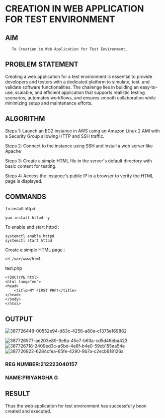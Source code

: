  # CREATION IN WEB APPLICATION FOR TEST ENVIRONMENT
  ## AIM
       To Creation in Web Application for Test Environment.
## PROBLEM STATEMENT
   Creating a web application for a test environment is essential to provide developers and testers with a dedicated platform to simulate, test, and validate software functionalities. The challenge lies in building an easy-to-use, scalable, and efficient application that supports realistic testing scenarios, automates workflows, and ensures smooth collaboration while minimizing setup and maintenance efforts.

## ALGORITHM
Steps 1:
Launch an EC2 instance in AWS using an Amazon Linux 2 AMI with a Security Group allowing HTTP and SSH traffic.

Steps 2:
Connect to the instance using SSH and install a web server like Apache

Steps 3:
Create a simple HTML file in the server's default directory with basic content for testing.

Steps 4:
Access the instance's public IP in a browser to verify the HTML page is displayed.
## COMMANDS
To install httpd:
```
yum install httpd -y
```
To enable and start httpd :
```
systemctl enable httpd
systemctl start httpd
```
Create a simple HTML page :
```
cd /var/www/html
```
test.php
```
<!DOCTYPE html>
<html lang="en">
<head>
    <title>MY FIRST PHP!</title>
</head>
</body>
</html>
```

## OUTPUT
![387726448-00552e94-d63c-4256-a80e-c1375e169862](https://github.com/user-attachments/assets/8833e9e6-26f9-479c-bebe-e2ad054019c4)

![387726577-ae203e89-9e8a-45e7-b63a-cd5d46eba423](https://github.com/user-attachments/assets/6e3689d9-4a5d-44a4-a048-b0415a17c529)
![387726718-2409ed3c-a6bd-4e8f-b4e0-59cb155ea54e](https://github.com/user-attachments/assets/ffb1fd1c-a865-4dac-8936-2ce161604aa4)
![387726822-6284cfea-65fe-4290-9b7a-c2ecb618126a](https://github.com/user-attachments/assets/2a8a4f26-2231-4d1d-83a7-520492c1ffe7)


### REG NUMBER:212223040157
### NAME:PRIYANGHA G
 

## RESULT
Thus the web application for test environment has successfully been created and executed.
 

  


